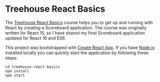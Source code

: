 # Treehouse React Basics

The [Treehouse React Basics](https://teamtreehouse.com/library/react-basics) course helps you to get up and running with React by creating a Scoreboard application.  The course was originally written for React 15, so I have shared my final Scoreboard application updated for React 16 and ES6.

This project was bootstrapped with [Create React App](https://github.com/facebookincubator/create-react-app).  If you have [Node.js](https://nodejs.org/en/download/) installed locally you can quickly start the application by following these steps:

```
cd treehouse-react-basics
npm install
npm start
``` 
